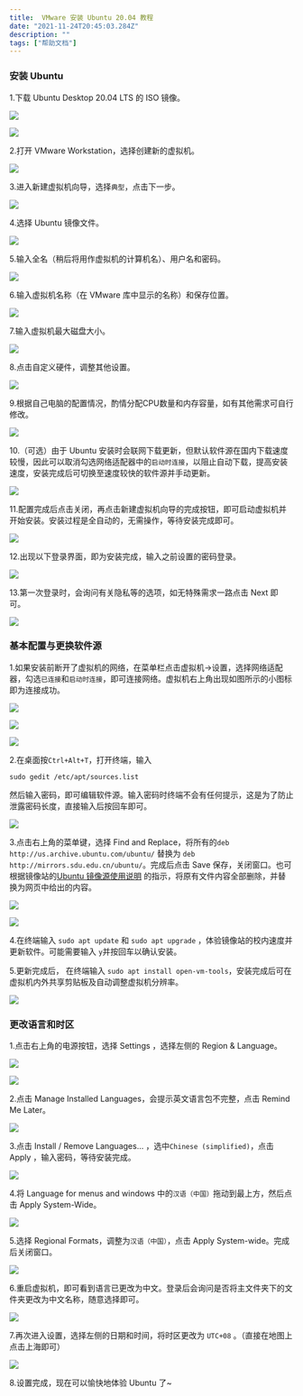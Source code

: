 ```yaml
---
title:  VMware 安装 Ubuntu 20.04 教程
date: "2021-11-24T20:45:03.284Z"
description: ""
tags: ["帮助文档"]
---
```



### 安装 Ubuntu

1.下载 Ubuntu Desktop 20.04 LTS 的 ISO 镜像。

![](./images/QQ截图20211203215050.png)

![](./images/Snipaste_2021-12-03_17-03-38.png)

2.打开 VMware Workstation，选择创建新的虚拟机。

![](./images/Snipaste_2021-11-19_08-45-32.png)

3.进入新建虚拟机向导，选择`典型`，点击下一步。

![](./images/Snipaste_2021-11-19_08-47-14.png)

4.选择 Ubuntu 镜像文件。

![](./images/Snipaste_2021-11-19_08-48-49.png)

5.输入全名（稍后将用作虚拟机的计算机名）、用户名和密码。

![](./images/Snipaste_2021-11-19_08-49-40.png)

6.输入虚拟机名称（在 VMware 库中显示的名称）和保存位置。

![](./images/Snipaste_2021-11-19_08-50-11.png)

7.输入虚拟机最大磁盘大小。

![](./images/Snipaste_2021-11-19_08-51-29.png)

8.点击自定义硬件，调整其他设置。

![](./images/Snipaste_2021-11-19_08-56-03.png)

9.根据自己电脑的配置情况，酌情分配CPU数量和内存容量，如有其他需求可自行修改。

![](./images/QQ截图20211203214941.png)

10.（可选）由于 Ubuntu 安装时会联网下载更新，但默认软件源在国内下载速度较慢，因此可以取消勾选网络适配器中的`启动时连接`，以阻止自动下载，提高安装速度，安装完成后可切换至速度较快的软件源并手动更新。

![](./images/Snipaste_2021-11-19_09-04-29.png)

11.配置完成后点击关闭，再点击新建虚拟机向导的完成按钮，即可启动虚拟机并开始安装。安装过程是全自动的，无需操作，等待安装完成即可。

![](./images/Snipaste_2021-11-24_10-50-21.png)

12.出现以下登录界面，即为安装完成，输入之前设置的密码登录。

![](./images/Snipaste_2021-11-24_10-51-33.png)

13.第一次登录时，会询问有关隐私等的选项，如无特殊需求一路点击 Next 即可。

![](./images/Snipaste_2021-11-24_10-52-08.png)

### 基本配置与更换软件源

1.如果安装前断开了虚拟机的网络，在菜单栏点击虚拟机->设置，选择网络适配器，勾选`已连接`和`启动时连接`，即可连接网络。虚拟机右上角出现如图所示的小图标即为连接成功。

![](./images/Snipaste_2021-11-24_10-54-28.png)

![](./images/Snipaste_2021-11-24_10-54-52.png)

![](./images/Snipaste_2021-12-03_13-31-47.png)

2.在桌面按`Ctrl+Alt+T`，打开终端，输入

`sudo gedit /etc/apt/sources.list`

然后输入密码，即可编辑软件源。输入密码时终端不会有任何提示，这是为了防止泄露密码长度，直接输入后按回车即可。

![](./images/Snipaste_2021-12-03_13-35-52.png)

3.点击右上角的菜单键，选择 Find and Replace，将所有的`deb http://us.archive.ubuntu.com/ubuntu/` 替换为 `deb http://mirrors.sdu.edu.cn/ubuntu/`。完成后点击 Save 保存，关闭窗口。也可根据镜像站的[Ubuntu 镜像源使用说明](https://mirrors.sdu.edu.cn/docs/guide/Ubuntu/) 的指示，将原有文件内容全部删除，并替换为网页中给出的内容。

![](./images/Snipaste_2021-12-03_13-41-51.png)

![](./images/QQ截图20211203215620.png)

4.在终端输入 `sudo apt update` 和 `sudo apt upgrade` ，体验镜像站的校内速度并更新软件。可能需要输入 `y`并按回车以确认安装。

5.更新完成后， 在终端输入 `sudo apt install open-vm-tools`，安装完成后可在虚拟机内外共享剪贴板及自动调整虚拟机分辨率。

![](./images/Snipaste_2021-12-03_13-50-03.png)

### 更改语言和时区

1.点击右上角的电源按钮，选择 Settings ，选择左侧的 Region & Language。

![](./images/Snipaste_2021-11-24_11-03-19.png)

![](Snipaste_2021-11-24_11-03-45.png)

2.点击 Manage Installed Languages，会提示英文语言包不完整，点击 Remind Me Later。

![](./images/Snipaste_2021-11-24_11-04-55.png)

3.点击 Install / Remove Languages... ，选中`Chinese (simplified)`，点击 Apply ，输入密码，等待安装完成。

![](./images/Snipaste_2021-11-24_11-05-46.png)

4.将 Language for menus and windows 中的`汉语（中国）`拖动到最上方，然后点击 Apply System-Wide。

![](./images/Snipaste_2021-12-03_14-07-39.png)

5.选择 Regional Formats，调整为`汉语（中国）`，点击 Apply System-wide。完成后关闭窗口。

![](./images/Snipaste_2021-11-24_11-09-26.png)

6.重启虚拟机，即可看到语言已更改为中文。登录后会询问是否将主文件夹下的文件夹更改为中文名称，随意选择即可。

![](./images/Snipaste_2021-11-24_11-11-09.png)

7.再次进入设置，选择左侧的日期和时间，将时区更改为 `UTC+08` 。（直接在地图上点击上海即可）

![](./images/Snipaste_2021-12-03_14-15-24.png)

8.设置完成，现在可以愉快地体验 Ubuntu 了~

